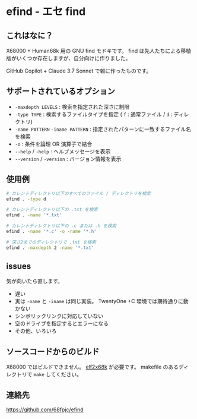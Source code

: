 # efind - エセ find

## これはなに？

X68000 + Human68k 用の GNU find モドキです。 find は先人たちによる移植版がいくつか存在しますが、自分向けに作りました。

GitHub Copilot + Claude 3.7 Sonnet で雑に作ったものです。

## サポートされているオプション

- `-maxdepth LEVELS` : 検索を指定された深さに制限
- `-type TYPE` : 検索するファイルタイプを指定 ( `f` : 通常ファイル / `d` : ディレクトリ)
- `-name PATTERN` `-iname PATTERN` : 指定されたパターンに一致するファイル名を検索
- `-o` : 条件を論理 OR 演算子で結合
- `--help` / `-help` : ヘルプメッセージを表示
- `--version` / `-version` : バージョン情報を表示

## 使用例

```bash
# カレントディレクトリ以下のすべてのファイル / ディレクトリを検索
efind . -type d

# カレントディレクトリ以下の .txt を検索
efind . -name '*.txt'

# カレントディレクトリ以下の .c または .h を検索
efind . -name '*.c' -o -name '*.h'

# 深さ2までのディレクトリで .txt を検索
efind . -maxdepth 2 -name '*.txt'
```

## issues

気が向いたら直します。

- 遅い
- 実は `-name` と `-iname` は同じ実装。 TwentyOne +C 環境では期待通りに動かない
- シンボリックリンクに対応していない
- 空のドライブを指定するとエラーになる
- その他、いろいろ

## ソースコードからのビルド

X68000 ではビルドできません。 [elf2x68k](https://github.com/yunkya2/elf2x68k) が必要です。 makefile のあるディレクトリで `make` してください。

## 連絡先

https://github.com/68fpjc/efind
